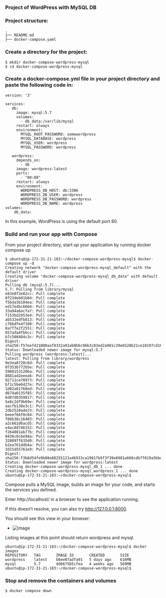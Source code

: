 ### Project of WordPress with MySQL DB
 
### Project structure:
```
.
├── README.md
├── docker-compose.yaml
```

### Create a directory for the project:
```
$ mkdir docker-compose-wordpress-mysql
$ cd docker-compose-wordpress-mysql
```

### Create a docker-compose.yml file in your project directory and paste the following code in:
```
version: '3'

services:
   db:
     image: mysql:5.7
     volumes:
       - db_data:/var/lib/mysql
     restart: always
     environment:
       MYSQL_ROOT_PASSWORD: somewordpress
       MYSQL_DATABASE: wordpress
       MYSQL_USER: wordpress
       MYSQL_PASSWORD: wordpress

   wordpress:
     depends_on:
       - db
     image: wordpress:latest
     ports:
       - "80:80"
     restart: always
     environment:
       WORDPRESS_DB_HOST: db:3306
       WORDPRESS_DB_USER: wordpress
       WORDPRESS_DB_PASSWORD: wordpress
       WORDPRESS_DB_NAME: wordpress
volumes:
    db_data: 
```
In this example, WordPress is using the default port 80.

### Build and run your app with Compose

From your project directory, start up your application by running docker compose up
```
$ ubuntu@ip-172-31-21-183:~/docker-compose-wordpress-mysql$ docker-compose up -d
Creating network "docker-compose-wordpress-mysql_default" with the default driver
Creating volume "docker-compose-wordpress-mysql_db_data" with default driver
Pulling db (mysql:5.7)...
5.7: Pulling from library/mysql
e83e8f2e82cc: Pull complete
0f23deb01b84: Pull complete
f5bda3b184ea: Pull complete
ed17edbc6604: Pull complete
33a94a6acfa7: Pull complete
f153bd2953e4: Pull complete
ab532edfb813: Pull complete
c76bdfe4f3d0: Pull complete
8a7ffe2f2551: Pull complete
857ada4fbbcc: Pull complete
b7c508404c3c: Pull complete
Digest: sha256:f57eef421000aaf8332a91ab0b6c96b3c83ed2a981c29e6528b21ce10197cd16
Status: Downloaded newer image for mysql:5.7
Pulling wordpress (wordpress:latest)...
latest: Pulling from library/wordpress
9e3ea8720c6d: Pull complete
07353b772b5e: Pull complete
5908153120ba: Pull complete
8681ad2eeea6: Pull complete
92711ce78973: Pull complete
bf1c5be6427e: Pull complete
1d02a81768ed: Pull complete
d674a0135f85: Pull complete
6d87d0359817: Pull complete
5e8c2df9b69e: Pull complete
aacfb138e3c1: Pull complete
2db2528ade33: Pull complete
beeef66f0c04: Pull complete
f06b38c16403: Pull complete
a2c661d6acd5: Pull complete
e4ac8d746152: Pull complete
f264881ab77b: Pull complete
0436c0c6e94a: Pull complete
328897f635d0: Pull complete
b2ea761ddb4a: Pull complete
3d15d55761e9: Pull complete
Digest: sha256:f3b8d54fe9b80e88255121a46933ca1961fb9f3f39e6981a668cdb7f019a5bbd
Status: Downloaded newer image for wordpress:latest
Creating docker-compose-wordpress-mysql_db_1 ... done
Creating docker-compose-wordpress-mysql_wordpress_1 ... done
ubuntu@ip-172-31-21-183:~/docker-compose-wordpress-mysql$
```
Compose pulls a MySQL image, builds an image for your code, and starts the services you defined.

Enter http://localhost/ in a browser to see the application running.

If this doesn’t resolve, you can also try http://127.0.0.1:8000.

You should see this view in your browser:

+ ![image](https://github.com/fjblsouza/flask-redis/assets/110574485/ae8e08cb-c2e7-42ba-ab3c-72966f1fea76)

Listing images at this point should return wordpress and mysql.
```
ubuntu@ip-172-31-21-183:~/docker-compose-wordpress-mysql$ docker images
REPOSITORY   TAG       IMAGE ID       CREATED       SIZE
wordpress    latest    b8ee07adfa91   5 days ago    616MB
mysql        5.7       dd6675b5cfea   4 weeks ago   569MB
ubuntu@ip-172-31-21-183:~/docker-compose-wordpress-mysql$
```
### Stop and remove the containers and volumes
```
$ docker compose down 
```
